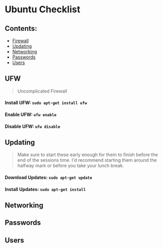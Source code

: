 # Ubuntu Checklist

## Contents:
- [Firewall](https://github.com/Sean-Hodgson/CyberPatriot-Checklists/blob/main/Ubuntu.md#ufw)
- [Updating](https://github.com/Sean-Hodgson/CyberPatriot-Checklists/blob/main/Ubuntu.md#updating)
- [Networking](https://github.com/Sean-Hodgson/CyberPatriot-Checklists/blob/main/Ubuntu.md#networking)
- [Passwords](https://github.com/Sean-Hodgson/CyberPatriot-Checklists/blob/main/Ubuntu.md#passwords)
- [Users](https://github.com/Sean-Hodgson/CyberPatriot-Checklists/blob/main/Ubuntu.md#users)



## UFW
> Uncomplicated Firewall
#### Install UFW: `sudo apt-get install ufw`
#### Enable UFW: `ufw enable`
#### Disable UFW: `ufw disable`



## Updating
> Make sure to start these early enough for them to finish before the end of the sessions time. I'd recommend starting them around the halfway mark or before you take your lunch break.

#### Download Updates: `sudo apt-get update`
#### Install Updates: `sudo apt-get install`



## Networking



## Passwords



## Users


